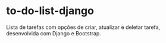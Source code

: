 # to-do-list-django
Lista de tarefas com opções de criar, atualizar e deletar tarefa, desenvolvida com Django e Bootstrap.
